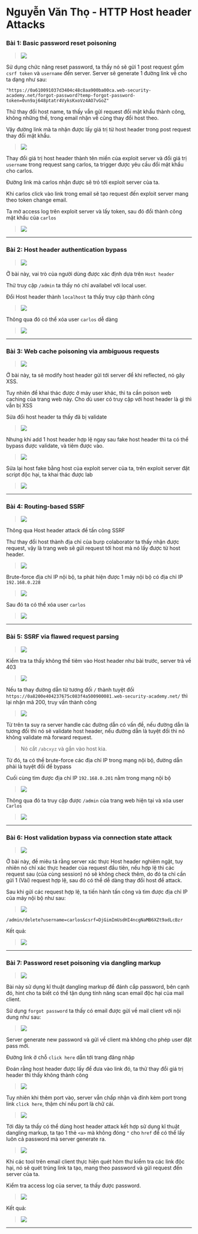 # Nguyễn Văn Thọ - HTTP Host header Attacks



### Bài 1: Basic password reset poisoning

>![](https://i.imgur.com/G6UJFHh.png)

Sử dụng chức năng reset password, ta thấy nó sẽ gửi 1 post request gồm `csrf token` và `username` đến server. Server sẽ generate 1 đường link về cho ta dạng như sau:

```js!
"https://0a610091037d3404c48c8aa900ba00ca.web-security-academy.net/forgot-password?temp-forgot-password-token=0vn9aj648ptatr4VyksKxoVz4AO7vGoZ"
```

Thử thay đổi host name, ta thấy vẫn gửi request đổi mật khẩu thành công, không những thế, trong email nhận về cũng thay đổi host theo. 

Vậy đường link mà ta nhận được lấy giá trị từ host header trong post request thay đổi mật khẩu.


>![](https://i.imgur.com/zjuzavx.png)

Thay đổi giá trị host header thành tên miền của exploit server và đổi giá trị `username` trong request sang carlos, ta trigger được yêu cầu đổi mật khẩu cho carlos.

Đường link mà carlos nhận được sẽ trỏ tới exploit server của ta.

Khi carlos click vào link trong email sẽ tạo request đến exploit server mang theo token change email.

Ta mở access log trên exploit server và lấy token, sau đó đổi thành công mật khẩu của `carlos`

>![](https://i.imgur.com/3PNCHkg.png)

<hr>

### Bài 2: Host header authentication bypass

>![](https://i.imgur.com/4SAJCPF.png)

Ở bài này, vai trò của người dùng được xác định dựa trên `Host header`

Thử truy cập `/admin` ta thấy nó chỉ availabel với local user. 

Đổi Host header thành `localhost` ta thấy truy cập thành công

>![](https://i.imgur.com/8QxTRWV.png)

Thông qua đó có thể xóa user `carlos` dễ dàng


>![](https://i.imgur.com/koMoPz9.png)


<hr>

### Bài 3: Web cache poisoning via ambiguous requests

>![](https://i.imgur.com/UNkTqxv.png)

Ở bài này, ta sẽ modify host header gửi tới server để khi reflected, nó gây XSS. 

Tuy nhiên để khai thác được ở máy user khác, thì ta cần poison web caching của trang web này. Cho dù user có truy cập với host header là gì thì vẫn bị XSS

Sửa đổi host header ta thấy đã bị validate

>![](https://i.imgur.com/IanThbA.png)

Nhưng khi add 1 host header hợp lệ ngay sau fake host header thì ta có thể bypass được validate, và tiêm được vào.

>![](https://i.imgur.com/nvezzZT.png)

Sửa lại host fake bằng host của exploit server của ta, trên exploit server đặt script độc hại, ta khai thác được lab

>![](https://i.imgur.com/e08TCWk.png)


<hr>

### Bài 4: Routing-based SSRF

>![](https://i.imgur.com/aAXyY6F.png)

Thông qua Host header attack để tấn công SSRF

Thư thay đổi host thành địa chỉ của burp colaborator ta thấy nhận được request, vậy là trang web sẽ gửi request tới host mà nó lấy được từ host header.

>![](https://i.imgur.com/TScn1L0.png)

Brute-force địa chỉ IP nội bộ, ta phát hiện được 1 máy nội bộ có địa chỉ IP `192.168.0.228`

>![](https://i.imgur.com/4yrtzR4.png)

Sau đó ta có thể xóa user `carlos`

>![](https://i.imgur.com/QFj5XFz.png)


<hr>

### Bài 5: SSRF via flawed request parsing

>![](https://i.imgur.com/UVKS6Zw.png)

Kiểm tra ta thấy không thể tiêm vào Host header như bài trước, server trả về 403

>![](https://i.imgur.com/GKzw8Kq.png)

Nếu ta thay đường dẫn từ tương đối `/` thành tuyệt đối `https://0a8200e404237675c083f4a500900081.web-security-academy.net/` thì lại nhận mã 200, truy vấn thành công

>![](https://i.imgur.com/epk9ITz.png)

Từ trên ta suy ra server handle các đường dẫn có vấn đề, nếu đường dẫn là tương đối thì nó sẽ validate host header, nếu đường dẫn là tuyệt đối thì nó không validate mà forward request.

>Nó cắt `/abcxyz` và gắn vào host kia.

Từ đó, ta có thể brute-force các địa chỉ IP trong mạng nội bộ, đường dẫn phải là tuyệt đối để bypass

Cuối cùng tìm được địa chỉ IP `192.168.0.201` nằm trong mạng nội bộ

>![](https://i.imgur.com/MdgBJmA.png)

Thông qua đó ta truy cập được `/admin` của trang web hiện tại và xóa user `Carlos`

>![](https://i.imgur.com/IHUYh5Z.png)


<hr>

### Bài 6: Host validation bypass via connection state attack

>![](https://i.imgur.com/NNtZw6u.png)

Ở bài này, đề miêu tả rằng server xác thực Host header nghiêm ngặt, tuy nhiên nó chỉ xác thực header của request đầu tiên, nếu hợp lệ thì các request sau (của cùng session) nó sẽ không check thêm, do đó ta chỉ cần gửi 1 (Vài) request hợp lệ, sau đó có thể dễ dàng thay đổi host để attack.

Sau khi gửi các request hợp lệ, ta tiến hành tấn công và tìm được địa chỉ IP của máy nội bộ như sau:

>![](https://i.imgur.com/MMyQ2Xx.png)

```!
/admin/delete?username=carlos&csrf=DjGimImUsdHI4ncgNaMB6XZt9adLcBzr
```

Kết quả:

>![](https://i.imgur.com/9IY0aP8.png)

<hr>


### Bài 7: Password reset poisoning via dangling markup

>![](https://i.imgur.com/UiCjnau.png)

Bài này sử dụng kĩ thuật dangling markup để đánh cắp password, bên cạnh đó, hint cho ta biết có thể tận dụng tính năng scan email độc hại của mail client.

Sử dụng `forgot password` ta thấy có email được gửi về mail client với nội dung như sau:

>![](https://i.imgur.com/FqTJDau.png)

Server generate new password và gửi về client mà không cho phép user đặt pass mới.

Đường link ở chỗ `click here` dẫn tới trang đăng nhập

Đoán rằng host header được lấy để đưa vào link đó, ta thử thay đổi giá trị header thì thấy không thành công

>![](https://i.imgur.com/6SqZ0Li.png)

Tuy nhiên khi thêm port vào, server vẫn chấp nhận và đính kèm port trong link `click here`, thậm chí nếu port là chữ cái.

>![](https://i.imgur.com/ja7MvFy.png)

Tới đây ta thấy có thể dùng host header attack kết hợp sử dụng kĩ thuật dangling markup, ta tạo 1 thẻ `<a>` mà không đóng `"` cho `href` để có thể lấy luôn cả password mà server generate ra.

>![](https://i.imgur.com/neTPBUy.png)

Khi các tool trên email client thực hiện quét hòm thư kiểm tra các link độc hại, nó sẽ quét trúng link ta tạo, mang theo password và gửi request đến server của ta.

Kiểm tra access log của server, ta thấy được password.

>![](https://i.imgur.com/gRm7meZ.png)


Kết quả:

>![](https://i.imgur.com/6ONCklk.png)


<hr>


